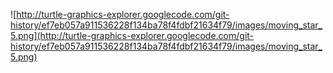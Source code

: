 ![http://turtle-graphics-explorer.googlecode.com/git-history/ef7eb057a911536228f134ba78f4fdbf21634f79/images/moving_star_5.png](http://turtle-graphics-explorer.googlecode.com/git-history/ef7eb057a911536228f134ba78f4fdbf21634f79/images/moving_star_5.png)